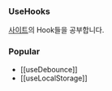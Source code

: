 ### UseHooks

[사이트](https://usehooks.com/)의 Hook들을 공부합니다.

### Popular

- [[useDebounce]]
- [[useLocalStorage]]
